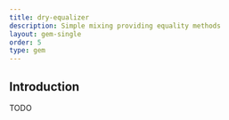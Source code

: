 ```yaml
---
title: dry-equalizer
description: Simple mixing providing equality methods
layout: gem-single
order: 5
type: gem
---
```


## Introduction

TODO
